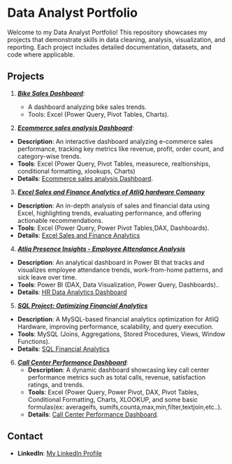 # Data Analyst Portfolio

Welcome to my Data Analyst Portfolio! This repository showcases my projects that demonstrate skills in data cleaning, analysis, visualization, and reporting.
Each project includes detailed documentation, datasets, and code where applicable.

## Projects

1. ***[Bike Sales Dashboard](Bike-Sales-Dashboard/readme.md)***:
   - A dashboard analyzing bike sales trends.
   - Tools: Excel (Power Query, Pivot Tables, Charts).
  

2.  ***[Ecommerce sales analysis Dashboard](ecommerce/readme.md)***:
   - **Description**: An interactive dashboard analyzing e-commerce sales performance, tracking key metrics like revenue,
 profit, order count, and category-wise trends.
   - **Tools**: Excel (Power Query, Pivot Tables, measurece, realtionships, conditional formatting, xlookups, Charts)
   - **Details**: [Ecommerce sales analysis Dashboard](ecommerce/data).


3. ***[Excel Sales and Finance Analytics of AtliQ hardware Company](Excel-Sales-and-Finance-Analytics/README.md)***
- **Description**: An in-depth analysis of sales and financial data using Excel, highlighting trends, evaluating performance, and offering actionable recommendations.
- **Tools**: Excel (Power Query, Power Pivot Tables,DAX, Dashboards).
- **Details**: [Excel Sales and Finance Analytics](Excel-Sales-and-Finance-Analytics/files)


4. ***[Atliq Presence Insights - Employee Attendance Analysis](<AtliQ - HR Analytics/readme.md>)***
- **Description**: An analytical dashboard in Power BI that tracks and visualizes employee attendance trends, work-from-home patterns, and sick leave over time.
- **Tools**: Power BI (DAX, Data Visualization, Power Query, Dashboards)..
- **Details**: [HR Data Analytics Dashboard](<AtliQ - HR Analytics>)


5. ***[SQL Project: Optimizing Financial Analytics](<AtliQ-finance Analytics using MySQL/readme.md>)***
- **Description**: A MySQL-based financial analytics optimization for AtliQ Hardware, improving performance, scalability, and query execution.
- **Tools**: MySQL (Joins, Aggregations, Stored Procedures, Views, Window Functions).
- **Details**: [SQL Financial Analytics](<AtliQ-finance Analytics using MySQL/queries>)


6. ***[Call Center Performance Dashboard](call-center/readme.md)***:
   - **Description**: A dynamic dashboard showcasing key call center performance metrics such as total calls, revenue, satisfaction ratings, and trends.
   - **Tools**: Excel (Power Query, Power Pivot, DAX, Pivot Tables, Conditional Formatting, Charts, XLOOKUP, and some basic formulas(ex: averageifs, sumifs,counta,max,min,filter,textjoin,etc..).
   - **Details**: [Call Center Performance Dashboard](call-center/data).



## Contact

- **LinkedIn**: [My LinkedIn Profile](https://www.linkedin.com/in/suryatejagamidi/)
